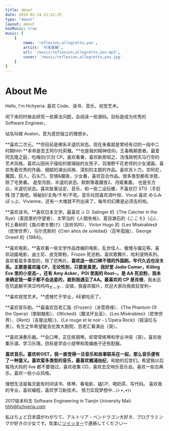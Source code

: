 ```yaml
---
title: about
date: 2019-02-14 21:22:25
type: "about"
layout: about
hasMusic: true
music: [
    {
        name: 'reflexion,allegretto,you',
        artist: '牛尾憲輔',
        url: '/music/reflexion,allegretto,you.mp3',
        cover: '/music/reflexion,allegretto,you.jpg'
    }
]
---
```


# About Me

Hello, I'm Hchyeria. 
喜欢 Code、读书、音乐，视觉艺术。

闲下来的时候会研究一些算法问题，会阅读一些源码。目标是成为优秀的 Software Engineer。

站名叫做 Avalon，意为遗世独立的理想乡。

**喜欢二次元。**但目前是佛系半退坑状态。现在来看就是曾经有过的一段中二时期hhh
**本命是吾王阿尔托莉雅。**也是我的精神信仰。王毒晚期患者。最爱阿瓦隆之庭，吃梅剑/贝剑 CP。喜欢看番，喜欢新房昭之、汤浅政明天马行空的艺术风格，喜欢山田尚子描绘的玻璃般的女孩子，羽海野千花老师的少女漫画，喜欢有着优秀的作画、细腻的演出风格、深刻的主题的作品。喜欢吉卜力，京阿尼，魔圆，巨人，石头门，空境&魔夜，少女番，喜欢百合作品。很多类型都有涉猎，除了宅男番。
是型月厨，半退坑状态。默默等着魔夜2、月姬重置。
也是东方众，半退坑状态。喜欢故事设定、音乐，和一些二设玩梗，不喜欢打 STG（手巨残 饶了我吧。萌秘封/主角/千年/不死。音乐社团喜欢凋叶棕、Vocal 喜欢 めらみぽっぷ、Vivienne，还有一大堆就不列出来了。每年的幻奏是必须去的啦。

**喜欢读书。**喜欢日本文学。最喜欢 J. D. Salinger 的《The Catcher in the Rye》（麦田里的守望者）、太宰治的《人間失格》、夏目漱石的《こころ》（心）、村上春树的《風の歌を聴け》（且听风吟）、Victor Hugo 的《Les Misérables》（悲惨世界）、马尔克斯的《Cien años de soledad》（百年孤独）、George Orwell 的《1984》。

**喜欢电影。**喜欢看一些文学作品改编的电影，乱世佳人、傲慢与偏见等。喜欢动画电影，迪士尼、皮克斯粉，Frozen 死忠粉。喜欢歌舞片、哈利波特系列。喜欢看蛮多类型的，除了恐怖片。**喜欢追一些口碑不错的外国剧。**年代久远也没关系。主要是喜欢磕 CP，无论性别，只要是真爱。我好爱 **Jodie Comer**，Killing Eve 里的小变态~，还有 **Amy Acker**，POI 里面的 Root~。是 AA 死忠粉，我本来确定我一辈子都不会追星的，直到我遇见了AA。最喜欢的 CP 是**肖根**，我永远在坑底躺平哭泣呜呜呜╥﹏╥... 没错，我喜欢姬片，欢迎大家向我疯狂安利~

**喜欢视觉艺术。**遗憾忙于学业，AE都吃灰了。

**喜欢音乐剧。**最喜欢百老汇版《Frozen》（冰雪奇缘）、《The Phantom Of the Opera》（歌剧魅影）、《Wicked》（魔法坏女巫）、《Les Misérables》（悲惨世界）、《Rent》（吉屋出租）》、《Le rouge et le noir - L’Opéra Rock》（摇滚红与黑）。有生之年希望能去伦敦大剧院，百老汇看演出（哭）。

**喜欢演奏乐器。**会口琴，正在练钢琴。却常常练琴和学业冲突（哭）。喜欢收集乐谱、学习乐理。目标是学会小提琴和改编曲子还有配器。

**喜欢音乐。**喜欢听OST，我一直觉得一旦音乐和故事联系在一起，那么音乐便有了一种意义。喜欢蛮多类型的音乐，最喜欢**梶浦由纪**，和她的后宫们。希望我以后每场大妈的 live 都不要错过。喜欢收集 CD，喜欢去交响乐音乐会。喜欢一些古典乐。喜欢一些小众风格。

理想生活是每天能有时间读书、练琴、看电影、磕CP、喝奶茶、写代码。
喜欢我的专业，喜欢编程，喜欢学习新技术。
努力实现梦想中...(ง •_•)ง

2017级本科生
Software Engineering in Tianjin University
Mail: [hhh@hchyeria.com](mailto:hhh@hchyeria.com)

私はちょど日本語がわがりて、アルトリア・ペンドラゴン大好き、プログラミングが好きの少女です。気楽に[ツイッター](https://twitter.com/ryoogikizuna)で連絡してください～
